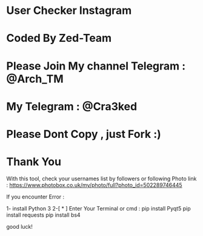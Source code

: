# User Checker Instagram
# Coded By Zed-Team
# Please Join My channel Telegram : @Arch_TM
# My Telegram : @Cra3ked
# Please Dont Copy , just Fork :)
# Thank You



With this tool, check your usernames list by followers or following
Photo link : https://www.photobox.co.uk/my/photo/full?photo_id=502289746445

If you encounter Error : 

  1- install Python 3
  2-[ * ] Enter Your Terminal or cmd : 
    pip install Pyqt5
    pip install requests
    pip install bs4


good luck!
